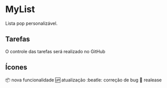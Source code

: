 # MyList
Lista pop personalizável.

## Tarefas

O controle das tarefas será realizado no GitHub

## Ícones

 :package: nova funcionalidade
 :up: atualização
 :beatle: correção de bug
 :checkered_flag: realease
